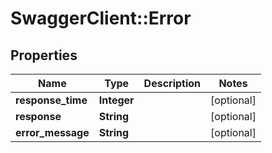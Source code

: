 # SwaggerClient::Error

## Properties
Name | Type | Description | Notes
------------ | ------------- | ------------- | -------------
**response_time** | **Integer** |  | [optional] 
**response** | **String** |  | [optional] 
**error_message** | **String** |  | [optional] 


